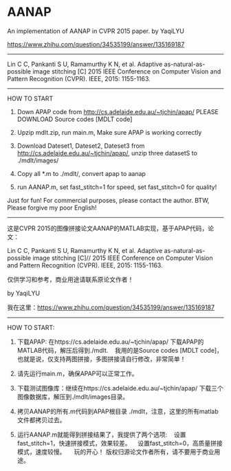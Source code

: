 # AANAP
An implementation of AANAP in CVPR 2015 paper.
by YaqiLYU

https://www.zhihu.com/question/34535199/answer/135169187

_________________________________________________________________________

Lin C C, Pankanti S U, Ramamurthy K N, et al.
Adaptive as-natural-as-possible image stitching [C]
2015 IEEE Conference on Computer Vision and Pattern Recognition (CVPR). 
IEEE, 2015: 1155-1163.

_________________________________________________________________________

HOW TO START

1. Down APAP code from http://cs.adelaide.edu.au/~tjchin/apap/ 
    PLEASE DOWNLOAD Source codes [MDLT code]
  
2. Upzip mdlt.zip, run main.m, Make sure APAP is working correctly

3. Download Dateset1, Dateset2, Dateset3 from http://cs.adelaide.edu.au/~tjchin/apap/, unzip three datasetS to ./mdlt/images/

3. Copy all *.m to ./mdlt/, convert apap to aanap

4. run AANAP.m, set fast_stitch=1 for speed, set fast_stitch=0 for quality!

Just for fun! 
For commercial purposes, please contact the author.
BTW, Please forgive my poor English!

_________________________________________________________________________

这是CVPR 2015的图像拼接论文AANAP的MATLAB实现，基于APAP代码，论文：

Lin C C, Pankanti S U, Ramamurthy K N, et al. Adaptive as-natural-as-possible image stitching [C]//
2015 IEEE Conference on Computer Vision and Pattern Recognition (CVPR). IEEE, 2015: 1155-1163.

仅供学习和参考，商业用途请联系原论文作者！

by YaqiLYU

我在这里：https://www.zhihu.com/question/34535199/answer/135169187

_________________________________________________________________________

HOW TO START:
1. 下载APAP: 在https://cs.adelaide.edu.au/~tjchin/apap/ 下载APAP的MATLAB代码，解压后得到./mdlt.
    我用的是Source codes [MDLT code]，也就是说，仅支持两图拼接，多图拼接请自行修改，非常简单！
    
2. 请先运行main.m，确保APAP可以正常工作。

3. 下载测试图像库：继续在https://cs.adelaide.edu.au/~tjchin/apap/ 下载三个图像数据库，解压到./mdlt/images目录。

4. 拷贝AANAP的所有.m代码到APAP根目录 ./mdlt，注意，这里的所有matlab文件都拷贝过去。

5. 运行AANAP.m就能得到拼接结果了，我提供了两个选项:
    设置fast_stitch=1，快速拼接模式，效果较差。
    设置fast_stitch=0，高质量拼接模式，速度较慢。
    
玩的开心！
版权归源论文作者所有，请不要用于商业用途。
